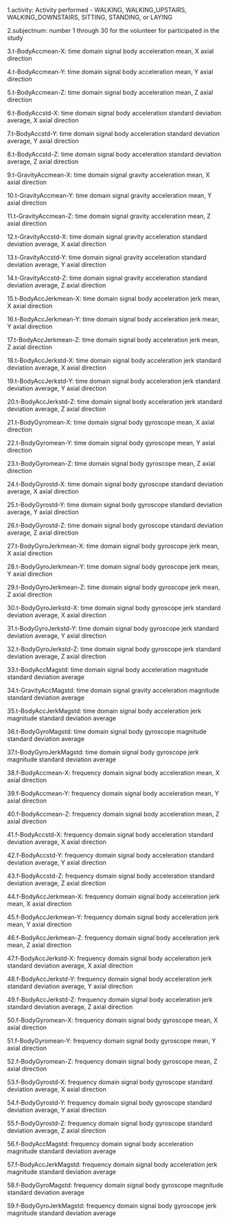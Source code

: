 1.activity: Activity performed - WALKING, WALKING_UPSTAIRS, WALKING_DOWNSTAIRS, SITTING, STANDING, or LAYING

2.subjectnum: number 1 through 30 for the volunteer for participated in the study

3.t-BodyAccmean-X: time domain signal body acceleration mean, X axial direction

4.t-BodyAccmean-Y: time domain signal body acceleration mean, Y axial direction

5.t-BodyAccmean-Z: time domain signal body acceleration mean, Z axial direction

6.t-BodyAccstd-X: time domain signal body acceleration standard deviation average, X axial direction

7.t-BodyAccstd-Y: time domain signal body acceleration standard deviation average, Y axial direction

8.t-BodyAccstd-Z: time domain signal body acceleration standard deviation average, Z axial direction

9.t-GravityAccmean-X: time domain signal gravity acceleration mean, X axial direction

10.t-GravityAccmean-Y: time domain signal gravity acceleration mean, Y axial direction

11.t-GravityAccmean-Z: time domain signal gravity acceleration mean, Z axial direction

12.t-GravityAccstd-X: time domain signal gravity acceleration standard deviation average, X axial direction

13.t-GravityAccstd-Y: time domain signal gravity acceleration standard deviation average, Y axial direction

14.t-GravityAccstd-Z: time domain signal gravity acceleration standard deviation average, Z axial direction

15.t-BodyAccJerkmean-X: time domain signal body acceleration jerk mean, X axial direction

16.t-BodyAccJerkmean-Y: time domain signal body acceleration jerk mean, Y axial direction

17.t-BodyAccJerkmean-Z: time domain signal body acceleration jerk mean, Z axial direction

18.t-BodyAccJerkstd-X: time domain signal body acceleration jerk standard deviation average, X axial direction

19.t-BodyAccJerkstd-Y: time domain signal body acceleration jerk standard deviation average, Y axial direction

20.t-BodyAccJerkstd-Z: time domain signal body acceleration jerk standard deviation average, Z axial direction

21.t-BodyGyromean-X: time domain signal body gyroscope mean, X axial direction

22.t-BodyGyromean-Y: time domain signal body gyroscope mean, Y axial direction

23.t-BodyGyromean-Z: time domain signal body gyroscope mean, Z axial direction

24.t-BodyGyrostd-X: time domain signal body gyroscope standard deviation average, X axial direction

25.t-BodyGyrostd-Y: time domain signal body gyroscope standard deviation average, Y axial direction

26.t-BodyGyrostd-Z: time domain signal body gyroscope standard deviation average, Z axial direction

27.t-BodyGyroJerkmean-X: time domain signal body gyroscope jerk mean, X axial direction

28.t-BodyGyroJerkmean-Y: time domain signal body gyroscope jerk mean, Y axial direction

29.t-BodyGyroJerkmean-Z: time domain signal body gyroscope jerk mean, Z axial direction

30.t-BodyGyroJerkstd-X: time domain signal body gyroscope jerk standard deviation average, X axial direction

31.t-BodyGyroJerkstd-Y: time domain signal body gyroscope jerk standard deviation average, Y axial direction

32.t-BodyGyroJerkstd-Z: time domain signal body gyroscope jerk standard deviation average, Z axial direction

33.t-BodyAccMagstd: time domain signal body acceleration magnitude standard deviation average

34.t-GravityAccMagstd: time domain signal gravity acceleration magnitude standard deviation average

35.t-BodyAccJerkMagstd: time domain signal body acceleration jerk magnitude standard deviation average

36.t-BodyGyroMagstd: time domain signal body gyroscope magnitude standard deviation average

37.t-BodyGyroJerkMagstd: time domain signal body gyroscope jerk magnitude standard deviation average

38.f-BodyAccmean-X: frequency domain signal body acceleration mean, X axial direction

39.f-BodyAccmean-Y: frequency domain signal body acceleration mean, Y axial direction

40.f-BodyAccmean-Z: frequency domain signal body acceleration mean, Z axial direction

41.f-BodyAccstd-X: frequency domain signal body acceleration standard deviation average, X axial direction

42.f-BodyAccstd-Y: frequency domain signal body acceleration standard deviation average, Y axial direction

43.f-BodyAccstd-Z: frequency domain signal body acceleration standard deviation average, Z axial direction

44.f-BodyAccJerkmean-X: frequency domain signal body acceleration jerk mean, X axial direction

45.f-BodyAccJerkmean-Y: frequency domain signal body acceleration jerk mean, Y axial direction

46.f-BodyAccJerkmean-Z: frequency domain signal body acceleration jerk mean, Z axial direction

47.f-BodyAccJerkstd-X: frequency domain signal body acceleration jerk standard deviation average, X axial direction

48.f-BodyAccJerkstd-Y: frequency domain signal body acceleration jerk standard deviation average, Y axial direction

49.f-BodyAccJerkstd-Z: frequency domain signal body acceleration jerk standard deviation average, Z axial direction

50.f-BodyGyromean-X: frequency domain signal body gyroscope mean, X axial direction

51.f-BodyGyromean-Y: frequency domain signal body gyroscope mean, Y axial direction

52.f-BodyGyromean-Z: frequency domain signal body gyroscope mean, Z axial direction

53.f-BodyGyrostd-X: frequency domain signal body gyroscope standard deviation average, X axial direction

54.f-BodyGyrostd-Y: frequency domain signal body gyroscope standard deviation average, Y axial direction

55.f-BodyGyrostd-Z: frequency domain signal body gyroscope standard deviation average, Z axial direction

56.f-BodyAccMagstd: frequency domain signal body acceleration magnitude standard deviation average

57.f-BodyAccJerkMagstd: frequency domain signal body acceleration jerk magnitude standard deviation average

58.f-BodyGyroMagstd: frequency domain signal body gyroscope magnitude standard deviation average

59.f-BodyGyroJerkMagstd: frequency domain signal body gyroscope jerk magnitude standard deviation average
